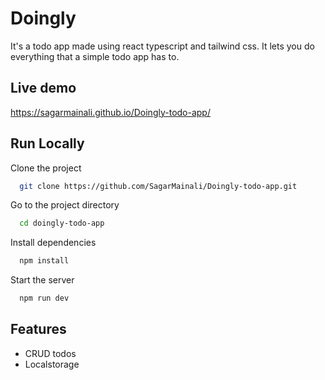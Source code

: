 
# Doingly

It's a todo app made using react typescript and tailwind css. It lets you do everything that a simple todo app has to. 


## Live demo

https://sagarmainali.github.io/Doingly-todo-app/


## Run Locally

Clone the project

```bash
  git clone https://github.com/SagarMainali/Doingly-todo-app.git
```

Go to the project directory

```bash
  cd doingly-todo-app
```

Install dependencies

```bash
  npm install
```

Start the server

```bash
  npm run dev
```


## Features

- CRUD todos
- Localstorage
